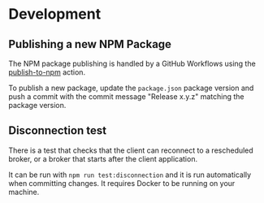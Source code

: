 # Development

## Publishing a new NPM Package

The NPM package publishing is handled by a GitHub Workflows using the [publish-to-npm](https://github.com/marketplace/actions/publish-to-npm) action.

To publish a new package, update the `package.json` package version and push a commit with the commit message "Release x.y.z" matching the package version.

## Disconnection test

There is a test that checks that the client can reconnect to a rescheduled broker, or a broker that starts after the client application.

It can be run with `npm run test:disconnection` and it is run automatically when committing changes. It requires Docker to be running on your machine.
